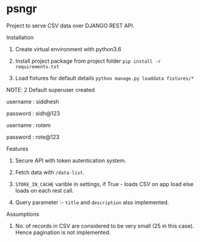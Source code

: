 # psngr

Project to serve CSV data over DJANGO REST API.

Installation

1. Create virtual environment with python3.6

2. Install project package from project folder `pip install -r requirements.txt`

3. Load fixtures for default details  `python manage.py loaddata fixtures/*`

NOTE: 2 Default superuser created
	
username : siddhesh

password : sidh@123

username : rotem

password : rote@123


Features

1. Secure API with token autentication system.

2. Fetch data with `/data-list`.

3. `STORE_IN_CACHE` varible in settings, if True - loads CSV on app load else loads on each rest call.

4. Query parameter :-  `title` and `description` also implemented.

Assumptions

1. No. of records in CSV are considered to be very small (25 in this case). Hence pagination is not implemented.